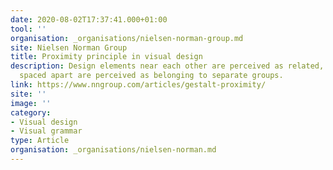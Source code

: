 ```yaml
---
date: 2020-08-02T17:37:41.000+01:00
tool: ''
organisation: _organisations/nielsen-norman-group.md
site: Nielsen Norman Group
title: Proximity principle in visual design
description: Design elements near each other are perceived as related, while elements
  spaced apart are perceived as belonging to separate groups.
link: https://www.nngroup.com/articles/gestalt-proximity/
site: ''
image: ''
category:
- Visual design
- Visual grammar
type: Article
organisation: _organisations/nielsen-norman.md
---
```

